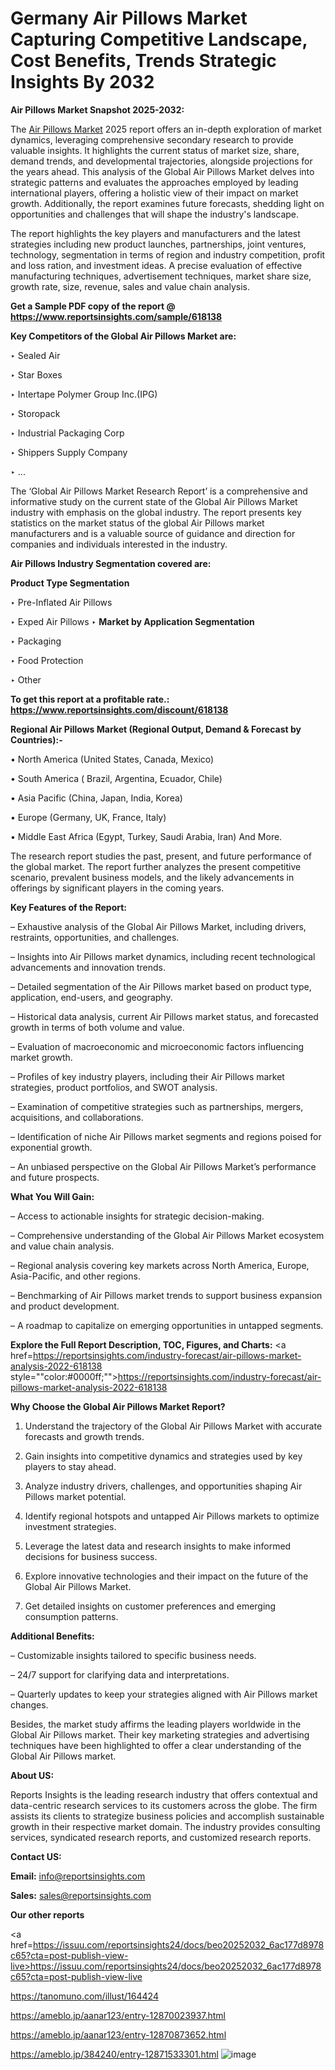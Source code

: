 # Germany Air Pillows Market Capturing Competitive Landscape, Cost Benefits, Trends Strategic Insights By 2032

<strong>Air Pillows Market Snapshot 2025-2032:</strong>

The <a href=https://www.reportsinsights.com/sample/618138>Air Pillows Market</a> 2025 report offers an in-depth exploration of market dynamics, leveraging comprehensive secondary research to provide valuable insights. It highlights the current status of market size, share, demand trends, and developmental trajectories, alongside projections for the years ahead. This analysis of the Global Air Pillows Market delves into strategic patterns and evaluates the approaches employed by leading international players, offering a holistic view of their impact on market growth. Additionally, the report examines future forecasts, shedding light on opportunities and challenges that will shape the industry's landscape.

The report highlights the key players and manufacturers and the latest strategies including new product launches, partnerships, joint ventures, technology, segmentation in terms of region and industry competition, profit and loss ration, and investment ideas. A precise evaluation of effective manufacturing techniques, advertisement techniques, market share size, growth rate, size, revenue, sales and value chain analysis.

<strong>Get a Sample PDF copy of the report @ <a href=https://www.reportsinsights.com/sample/618138 style=color:#0000ff;>https://www.reportsinsights.com/sample/618138</a></strong>

<strong>Key Competitors of the Global Air Pillows Market are:</strong>

‣ Sealed Air

‣ Star Boxes

‣ Intertape Polymer Group Inc.(IPG)

‣ Storopack

‣ Industrial Packaging Corp

‣ Shippers Supply Company

‣ ...

The ‘Global Air Pillows Market Research Report’ is a comprehensive and informative study on the current state of the Global Air Pillows Market industry with emphasis on the global industry. The report presents key statistics on the market status of the global Air Pillows market manufacturers and is a valuable source of guidance and direction for companies and individuals interested in the industry.

<strong>Air Pillows Industry Segmentation covered are:</strong>

<strong>Product Type Segmentation</strong>

‣ Pre-Inflated Air Pillows

‣ Exped Air Pillows
‣ 
<strong>Market by Application Segmentation</strong>

‣ Packaging

‣ Food Protection

‣ Other

<strong>To get this report at a profitable rate.: <a href=https://www.reportsinsights.com/discount/618138 style=color:#0000ff;>https://www.reportsinsights.com/discount/618138</a></strong>

<strong>Regional Air Pillows Market (Regional Output, Demand &amp; Forecast by Countries):-</strong>

• North America (United States, Canada, Mexico)

• South America ( Brazil, Argentina, Ecuador, Chile)

• Asia Pacific (China, Japan, India, Korea)

• Europe (Germany, UK, France, Italy)

• Middle East Africa (Egypt, Turkey, Saudi Arabia, Iran) And More.

The research report studies the past, present, and future performance of the global market. The report further analyzes the present competitive scenario, prevalent business models, and the likely advancements in offerings by significant players in the coming years.

<strong>Key Features of the Report:</strong>

– Exhaustive analysis of the Global Air Pillows Market, including drivers, restraints, opportunities, and challenges.

– Insights into Air Pillows market dynamics, including recent technological advancements and innovation trends.

– Detailed segmentation of the Air Pillows market based on product type, application, end-users, and geography.

– Historical data analysis, current Air Pillows market status, and forecasted growth in terms of both volume and value.

– Evaluation of macroeconomic and microeconomic factors influencing market growth.

– Profiles of key industry players, including their Air Pillows market strategies, product portfolios, and SWOT analysis.

– Examination of competitive strategies such as partnerships, mergers, acquisitions, and collaborations.

– Identification of niche Air Pillows market segments and regions poised for exponential growth.

– An unbiased perspective on the Global Air Pillows Market’s performance and future prospects.

<strong>What You Will Gain:</strong>

– Access to actionable insights for strategic decision-making.

– Comprehensive understanding of the Global Air Pillows Market ecosystem and value chain analysis.

– Regional analysis covering key markets across North America, Europe, Asia-Pacific, and other regions.

– Benchmarking of Air Pillows market trends to support business expansion and product development.

– A roadmap to capitalize on emerging opportunities in untapped segments.

<strong>Explore the Full Report Description, TOC, Figures, and Charts:</strong>
<a href=https://reportsinsights.com/industry-forecast/air-pillows-market-analysis-2022-618138 style=""color:#0000ff;"">https://reportsinsights.com/industry-forecast/air-pillows-market-analysis-2022-618138</a>

<strong>Why Choose the Global Air Pillows Market Report?</strong>

1. Understand the trajectory of the Global Air Pillows Market with accurate forecasts and growth trends.

2. Gain insights into competitive dynamics and strategies used by key players to stay ahead.

3. Analyze industry drivers, challenges, and opportunities shaping Air Pillows market potential.

4. Identify regional hotspots and untapped Air Pillows markets to optimize investment strategies.

5. Leverage the latest data and research insights to make informed decisions for business success.

6. Explore innovative technologies and their impact on the future of the Global Air Pillows Market.

7. Get detailed insights on customer preferences and emerging consumption patterns.

<strong>Additional Benefits:</strong>

– Customizable insights tailored to specific business needs.

– 24/7 support for clarifying data and interpretations.

– Quarterly updates to keep your strategies aligned with Air Pillows market changes.

Besides, the market study affirms the leading players worldwide in the Global Air Pillows market. Their key marketing strategies and advertising techniques have been highlighted to offer a clear understanding of the Global Air Pillows market.

<strong><strong>About US</strong>:</strong>

Reports Insights is the leading research industry that offers contextual and data-centric research services to its customers across the globe. The firm assists its clients to strategize business policies and accomplish sustainable growth in their respective market domain. The industry provides consulting services, syndicated research reports, and customized research reports.

<strong>Contact US:</strong>

<p class=><b>Email:</b> <a href=mailto:info@reportsinsights.com>info@reportsinsights.com</a></p>
<p class=><b>Sales:</b> <a href=mailto:sales@reportsinsights.com>sales@reportsinsights.com</a></p>

<strong>Our other reports</strong>

<a href=https://issuu.com/reportsinsights24/docs/beo20252032_6ac177d8978c65?cta=post-publish-view-live>https://issuu.com/reportsinsights24/docs/beo20252032_6ac177d8978c65?cta=post-publish-view-live</a>

<a href=https://tanomuno.com/illust/164424>https://tanomuno.com/illust/164424</a>

<a href=https://ameblo.jp/aanar123/entry-12870023937.html>https://ameblo.jp/aanar123/entry-12870023937.html</a>

<a href=https://ameblo.jp/aanar123/entry-12870873652.html>https://ameblo.jp/aanar123/entry-12870873652.html</a>

<a href=https://ameblo.jp/384240/entry-12871533301.html>https://ameblo.jp/384240/entry-12871533301.html</a>
![image](https://github.com/user-attachments/assets/0b7cd20b-dfa9-48a3-95d1-01bec29f05c5)
